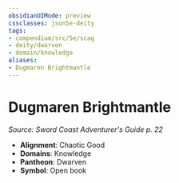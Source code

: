 ```yaml
---
obsidianUIMode: preview
cssclasses: json5e-deity
tags:
- compendium/src/5e/scag
- deity/dwarven
- domain/knowledge
aliases: 
- Dugmaren Brightmantle
---
```

# Dugmaren Brightmantle
*Source: Sword Coast Adventurer's Guide p. 22* 

- **Alignment**: Chaotic Good
- **Domains**: Knowledge
- **Pantheon**: Dwarven
- **Symbol**: Open book